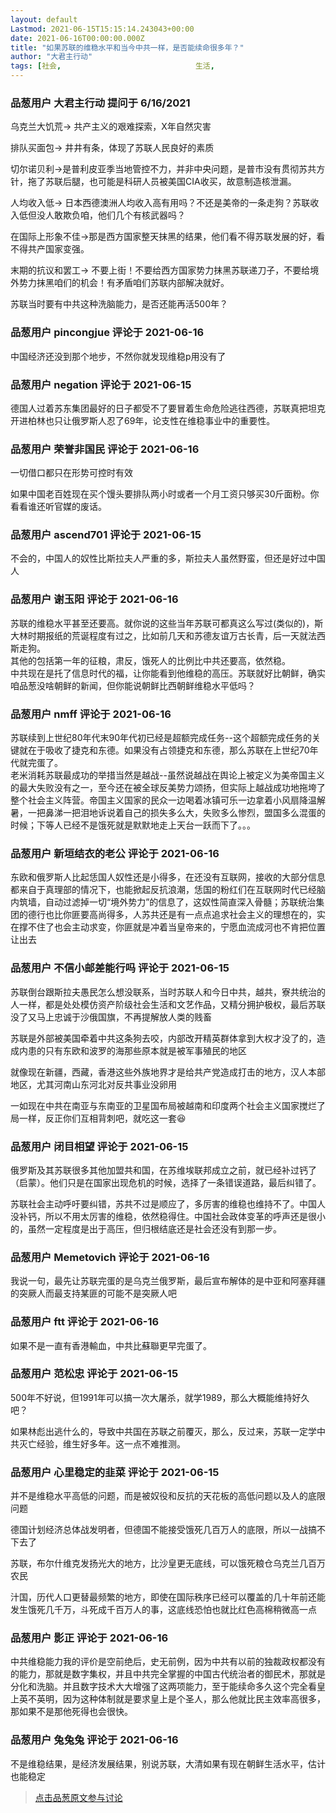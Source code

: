 ```yaml
---
layout: default
Lastmod: 2021-06-15T15:15:14.243043+00:00
date: 2021-06-16T00:00:00.000Z
title: "如果苏联的维稳水平和当今中共一样，是否能续命很多年？"
author: "大君主行动"
tags: [社会,								生活,								中共,								中国,								民主,								中国人]
---
```



### 品葱用户 **大君主行动** 提问于 6/16/2021
    
乌克兰大饥荒→ 共产主义的艰难探索，X年自然灾害  
  
排队买面包→ 井井有条，体现了苏联人民良好的素质  
  
切尔诺贝利→是普利皮亚季当地管控不力，并非中央问题，是普市没有贯彻苏共方针，拖了苏联后腿，也可能是科研人员被美国CIA收买，故意制造核泄漏。  
  
人均收入低→ 日本西德澳洲人均收入高有用吗？不还是美帝的一条走狗？苏联收入低但没人敢欺负咱，他们几个有核武器吗？  
  
  
在国际上形象不佳→那是西方国家整天抹黑的结果，他们看不得苏联发展的好，看不得共产国家变强。  
  
末期的抗议和罢工→ 不要上街！不要给西方国家势力抹黑苏联递刀子，不要给境外势力抹黑咱们的机会！有矛盾咱们苏联内部解决就好。  
  
  
苏联当时要有中共这种洗脑能力，是否还能再活500年？
    
                

### 品葱用户 **pincongjue** 评论于 2021-06-16
        
中国经济还没到那个地步，不然你就发现维稳p用没有了
        
                

### 品葱用户 **negation** 评论于 2021-06-15
        
德国人过着苏东集团最好的日子都受不了要冒着生命危险逃往西德，苏联真把坦克开进柏林也只让俄罗斯人忍了69年，论支性在维稳事业中的重要性。
        
                

### 品葱用户 **荣誉非国民** 评论于 2021-06-16
        
一切借口都只在形势可控时有效  
  
如果中国老百姓现在买个馒头要排队两小时或者一个月工资只够买30斤面粉。你看看谁还听官媒的废话。
        
                

### 品葱用户 **ascend701** 评论于 2021-06-15
        
不会的，中国人的奴性比斯拉夫人严重的多，斯拉夫人虽然野蛮，但还是好过中国人
        
                

### 品葱用户 **谢玉阳** 评论于 2021-06-16
        
苏联的维稳水平甚至还要高。就你说的这些当年苏联可都真这么写过(类似的)，斯大林时期报纸的荒诞程度有过之，比如前几天和苏德友谊万古长青，后一天就法西斯走狗。  
其他的包括第一年的征粮，肃反，饿死人的比例比中共还要高，依然稳。  
中共现在是托了信息时代的福，让你能看到他维稳的高压。苏联就好比朝鲜，确实咱品葱没啥朝鲜的新闻，但你能说朝鲜比西朝鲜维稳水平低吗？
        
                

### 品葱用户 **nmff** 评论于 2021-06-16
        
苏联续到上世纪80年代末90年代初已经是超额完成任务--这个超额完成任务的关键就在于吸收了捷克和东德。如果没有占领捷克和东德，那么苏联在上世纪70年代就完蛋了。  
老米消耗苏联最成功的举措当然是越战--虽然说越战在舆论上被定义为美帝国主义的最大失败没有之一，至今还在被全球反美势力颂扬，但实际上越战成功地拖垮了整个社会主义阵营。帝国主义国家的民众一边喝着冰镇可乐一边拿着小风扇降温解暑，一把鼻涕一把泪地诉说着自己的损失多么大，失败多么惨烈，盟国多么混蛋的时候；下等人已经不是饿死就是默默地走上天台一跃而下了。。。
        
                

### 品葱用户 **新垣结衣的老公** 评论于 2021-06-16
        
东欧和俄罗斯人比起恁国人奴性还是小得多，在还没有互联网，接收的大部分信息都来自于真理部的情况下，也能掀起反抗浪潮，恁国的粉红们在互联网时代已经脑内筑墙，自动过滤掉一切“境外势力”的信息了，这奴性简直深入骨髓；苏联统治集团的德行也比你匪要高尚得多，人苏共还是有一点点追求社会主义的理想在的，实在撑不住了也会主动求变，你匪就是冲着当皇帝来的，宁愿血流成河也不肯把位置让出去
        
                

### 品葱用户 **不信小邮差能行吗** 评论于 2021-06-15
        
苏联倒台跟斯拉夫愚民怎么想没联系，当时苏联人和今日中共，越共，寮共统治的人一样，都是处处模仿资产阶级社会生活和文艺作品，又精分拥护极权，最后苏联没了又马上忠诚于沙俄国旗，不再提解放人类的贱畜  
  
苏联是外部被美国牵着中共这条狗去咬，内部改开精英群体拿到大权才没了的，造成内患的只有东欧和波罗的海那些原本就是被军事殖民的地区  
  
就像现在新疆，西藏，香港这些外族地界才是给共产党造成打击的地方，汉人本部地区，尤其河南山东河北对反共事业没卵用  
  
一如现在中共在南亚与东南亚的卫星国布局被越南和印度两个社会主义国家搅烂了局一样，反正你们互相背刺吧，就吃这一套😆
        
                

### 品葱用户 **闭目相望** 评论于 2021-06-15
        
俄罗斯及其苏联很多其他加盟共和国，在苏维埃联邦成立之前，就已经补过钙了（启蒙）。他们只是在国家出现危机的时候，选择了一条错误道路，最后纠错了。  
  
苏联社会主动呼吁要纠错，苏共不过是顺应了，多厉害的维稳也维持不了。中国人没补钙，所以不用太厉害的维稳，依然稳得住。中国社会政体变革的呼声还是很小的，虽然一定程度是出于高压，但归根结底还是社会还没有到那一步。
        
                

### 品葱用户 **Memetovich** 评论于 2021-06-16
        
我说一句，最先让苏联完蛋的是乌克兰俄罗斯，最后宣布解体的是中亚和阿塞拜疆的突厥人而最支持某匪的可能不是突厥人吧
        
                

### 品葱用户 **ftt** 评论于 2021-06-16
        
如果不是一直有香港輸血，中共比蘇聯更早完蛋了。
        
                

### 品葱用户 **范松忠** 评论于 2021-06-15
        
500年不好说，但1991年可以搞一次大屠杀，就学1989，那么大概能维持好久吧？  
  
如果林彪出逃什么的，导致中共国在苏联之前覆灭，那么，反过来，苏联一定学中共灭亡经验，维生好多年。这一点不难推测。
        
                

### 品葱用户 **心里稳定的韭菜** 评论于 2021-06-15
        
并不是维稳水平高低的问题，而是被奴役和反抗的天花板的高低问题以及人的底限问题  
  
德国计划经济总体战发明者，但德国不能接受饿死几百万人的底限，所以一战搞不下去了  
  
苏联，布尔什维克发扬光大的地方，比沙皇更无底线，可以饿死粮仓乌克兰几百万农民  
  
汁国，历代人口更替最频繁的地方，即使在国际秩序已经可以覆盖的几十年前还能发生饿死几千万，斗死成千百万人的事，这底线恐怕也就比红色高棉稍微高一点
        
                

### 品葱用户 **影正** 评论于 2021-06-16
        
中共维稳能力我的评价是空前绝后，史无前例，因为中共有以前的独裁政权都没有的能力，那就是数字集权，并且中共完全掌握的中国古代统治者的御民术，那就是分化和洗脑。并且数字技术大大增强了这两项能力，至于能续命多久这个完全看皇上英不英明，因为这种体制就是要求皇上是个圣人，那么他就比民主效率高很多，那如果不是那他死得也会很快。
        
                

### 品葱用户 **兔兔兔** 评论于 2021-06-16
        
不是维稳结果，是经济发展结果，别说苏联，大清如果有现在朝鲜生活水平，估计也能稳定
        
                





> [点击品葱原文参与讨论](https://pincong.rocks/question/39506)

